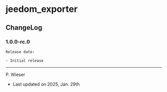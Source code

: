 # jeedom_exporter

## ChangeLog

### 1.0.0-rc.0

    Release date: 

    - Initial release

---
P. Wieser
- Last updated on 2025, Jan. 29th
